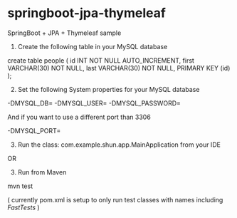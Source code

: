 # springboot-jpa-thymeleaf
SpringBoot + JPA + Thymeleaf sample

1) Create the following table in your MySQL database

create table people (
  id INT NOT NULL AUTO_INCREMENT,
  first VARCHAR(30) NOT NULL,
  last VARCHAR(30) NOT NULL,
  PRIMARY KEY (id)
);
               

2) Set the following System properties for your MySQL database 

-DMYSQL_DB=
-DMYSQL_USER=
-DMYSQL_PASSWORD=

And if you want to use a different port than 3306

-DMYSQL_PORT=  

3) Run the class: com.example.shun.app.MainApplication from your IDE

OR

3) Run from Maven

mvn test

( currently pom.xml is setup to only run test classes with names including *FastTests* )

